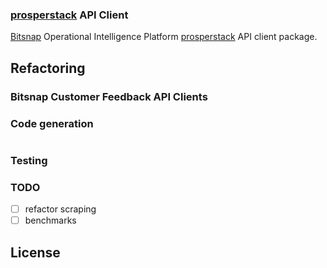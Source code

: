 ### [prosperstack]() API Client

[Bitsnap](https://bitsnap.io) Operational Intelligence Platform [prosperstack]() API client package.

## Refactoring

### Bitsnap Customer Feedback API Clients

### Code generation

```bash

```

### Testing

### TODO
 - [ ] refactor scraping
 - [ ] benchmarks

## License